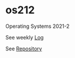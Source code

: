 # os212

 Operating Systems 2021-2
 
 See weekly [Log](TXT/mylog.txt)
 
 See [Repository](https://github.com/leonardfelix/os212/)

